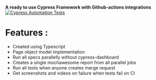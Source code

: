 **A ready to use Cypress Framework with Github-actions integrations**
[![Cypress Automation Tests](https://github.com/harishraut-Aut/Cypress-framework/actions/workflows/cypress-ci.yml/badge.svg)](https://github.com/harishraut-Aut/Cypress-framework/actions/workflows/cypress-ci.yml)
# Features :

* Created using Typescript
* Page object model implementation
* Run all specs parallelly without cypress-dashboard
* Creates a single mochawesome report from all parallel jobs
* Run all tests when anyone creates merge request
* Get screenshots and videos on failure when tests fail on CI
